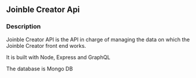 ## Joinble Creator Api

### Description

Joinble Creator API is the API in charge of managing the data on which the Joinble Creator front end works.

It is built with Node, Express and GraphQL

The database is Mongo DB
